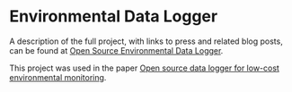 Environmental Data Logger
=========================

A description of the full project, with links to press and related blog posts, can be found at <a href="http://ebaker.me.uk/project-role/open-source-data-logger">Open Source Environmental Data Logger</a>.

This project was used in the paper <a href="http://dx.doi.org/10.3897/BDJ.2.e1059">Open source data logger for low-cost environmental monitoring</a>.
